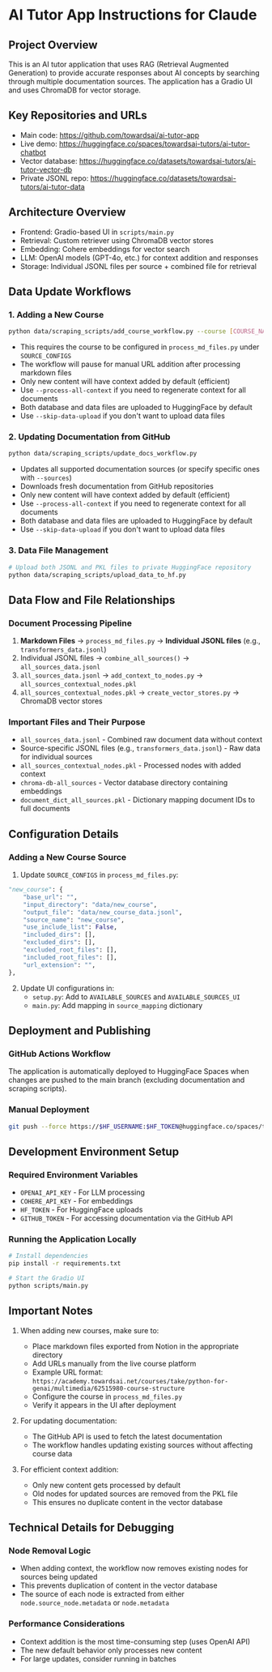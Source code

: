 # AI Tutor App Instructions for Claude

## Project Overview
This is an AI tutor application that uses RAG (Retrieval Augmented Generation) to provide accurate responses about AI concepts by searching through multiple documentation sources. The application has a Gradio UI and uses ChromaDB for vector storage.

## Key Repositories and URLs
- Main code: https://github.com/towardsai/ai-tutor-app
- Live demo: https://huggingface.co/spaces/towardsai-tutors/ai-tutor-chatbot
- Vector database: https://huggingface.co/datasets/towardsai-tutors/ai-tutor-vector-db
- Private JSONL repo: https://huggingface.co/datasets/towardsai-tutors/ai-tutor-data

## Architecture Overview
- Frontend: Gradio-based UI in `scripts/main.py`
- Retrieval: Custom retriever using ChromaDB vector stores
- Embedding: Cohere embeddings for vector search
- LLM: OpenAI models (GPT-4o, etc.) for context addition and responses
- Storage: Individual JSONL files per source + combined file for retrieval

## Data Update Workflows

### 1. Adding a New Course
```bash
python data/scraping_scripts/add_course_workflow.py --course [COURSE_NAME]
```
- This requires the course to be configured in `process_md_files.py` under `SOURCE_CONFIGS`
- The workflow will pause for manual URL addition after processing markdown files
- Only new content will have context added by default (efficient)
- Use `--process-all-context` if you need to regenerate context for all documents
- Both database and data files are uploaded to HuggingFace by default
- Use `--skip-data-upload` if you don't want to upload data files

### 2. Updating Documentation from GitHub
```bash
python data/scraping_scripts/update_docs_workflow.py
```
- Updates all supported documentation sources (or specify specific ones with `--sources`)
- Downloads fresh documentation from GitHub repositories
- Only new content will have context added by default (efficient)
- Use `--process-all-context` if you need to regenerate context for all documents
- Both database and data files are uploaded to HuggingFace by default
- Use `--skip-data-upload` if you don't want to upload data files

### 3. Data File Management
```bash
# Upload both JSONL and PKL files to private HuggingFace repository
python data/scraping_scripts/upload_data_to_hf.py
```

## Data Flow and File Relationships

### Document Processing Pipeline
1. **Markdown Files** → `process_md_files.py` → **Individual JSONL files** (e.g., `transformers_data.jsonl`)
2. Individual JSONL files → `combine_all_sources()` → `all_sources_data.jsonl`
3. `all_sources_data.jsonl` → `add_context_to_nodes.py` → `all_sources_contextual_nodes.pkl`
4. `all_sources_contextual_nodes.pkl` → `create_vector_stores.py` → ChromaDB vector stores

### Important Files and Their Purpose
- `all_sources_data.jsonl` - Combined raw document data without context
- Source-specific JSONL files (e.g., `transformers_data.jsonl`) - Raw data for individual sources
- `all_sources_contextual_nodes.pkl` - Processed nodes with added context
- `chroma-db-all_sources` - Vector database directory containing embeddings
- `document_dict_all_sources.pkl` - Dictionary mapping document IDs to full documents

## Configuration Details

### Adding a New Course Source
1. Update `SOURCE_CONFIGS` in `process_md_files.py`:
```python
"new_course": {
    "base_url": "",
    "input_directory": "data/new_course",
    "output_file": "data/new_course_data.jsonl",
    "source_name": "new_course",
    "use_include_list": False,
    "included_dirs": [],
    "excluded_dirs": [],
    "excluded_root_files": [],
    "included_root_files": [],
    "url_extension": "",
},
```

2. Update UI configurations in:
   - `setup.py`: Add to `AVAILABLE_SOURCES` and `AVAILABLE_SOURCES_UI`
   - `main.py`: Add mapping in `source_mapping` dictionary

## Deployment and Publishing

### GitHub Actions Workflow
The application is automatically deployed to HuggingFace Spaces when changes are pushed to the main branch (excluding documentation and scraping scripts).

### Manual Deployment
```bash
git push --force https://$HF_USERNAME:$HF_TOKEN@huggingface.co/spaces/towardsai-tutors/ai-tutor-chatbot main:main
```

## Development Environment Setup

### Required Environment Variables
- `OPENAI_API_KEY` - For LLM processing
- `COHERE_API_KEY` - For embeddings
- `HF_TOKEN` - For HuggingFace uploads
- `GITHUB_TOKEN` - For accessing documentation via the GitHub API

### Running the Application Locally
```bash
# Install dependencies
pip install -r requirements.txt

# Start the Gradio UI
python scripts/main.py
```

## Important Notes

1. When adding new courses, make sure to:
   - Place markdown files exported from Notion in the appropriate directory
   - Add URLs manually from the live course platform 
   - Example URL format: `https://academy.towardsai.net/courses/take/python-for-genai/multimedia/62515980-course-structure`
   - Configure the course in `process_md_files.py`
   - Verify it appears in the UI after deployment

2. For updating documentation:
   - The GitHub API is used to fetch the latest documentation
   - The workflow handles updating existing sources without affecting course data

3. For efficient context addition:
   - Only new content gets processed by default
   - Old nodes for updated sources are removed from the PKL file
   - This ensures no duplicate content in the vector database

## Technical Details for Debugging

### Node Removal Logic
- When adding context, the workflow now removes existing nodes for sources being updated
- This prevents duplication of content in the vector database
- The source of each node is extracted from either `node.source_node.metadata` or `node.metadata`

### Performance Considerations
- Context addition is the most time-consuming step (uses OpenAI API)
- The new default behavior only processes new content
- For large updates, consider running in batches